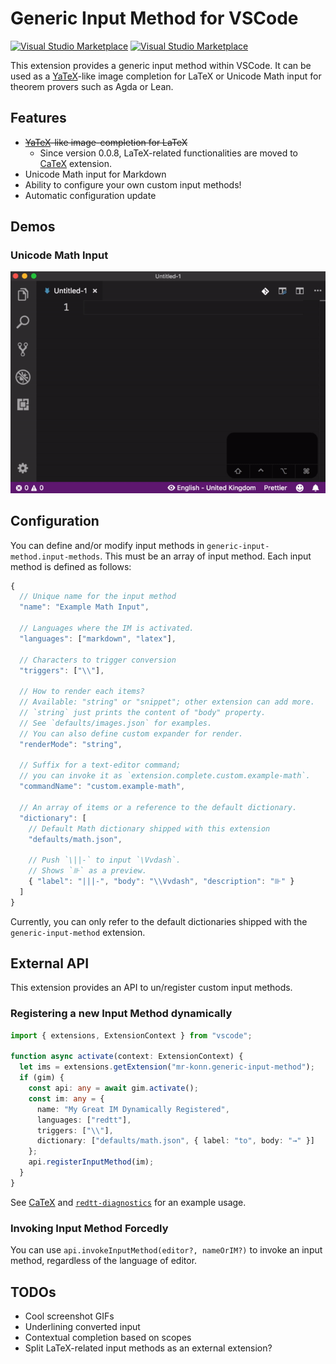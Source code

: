 # Generic Input Method for VSCode

[![Visual Studio Marketplace](https://img.shields.io/vscode-marketplace/v/mr-konn.generic-input-method.svg)](https://marketplace.visualstudio.com/items?itemName=mr-konn.generic-input-method)
[![Visual Studio Marketplace](https://img.shields.io/vscode-marketplace/d/mr-konn.generic-input-method.svg)](https://marketplace.visualstudio.com/items?itemName=mr-konn.generic-input-method)

This extension provides a generic input method within VSCode.
It can be used as a [YaTeX][yatex]-like image completion for LaTeX or Unicode Math input for theorem provers such as Agda or Lean.

[yatex]: http://yatex.org

## Features

- ~~[YaTeX][yatex]-like image-completion for LaTeX~~
  - Since version 0.0.8, LaTeX-related functionalities are moved to [CaTeX] extension.
- Unicode Math input for Markdown
- Ability to configure your own custom input methods!
- Automatic configuration update

[CaTeX]: https://marketplace.visualstudio.com/items?itemName=mr-konn.catex

## Demos

### Unicode Math Input

![GIF Anime](images/unicode-input.gif)

## Configuration

You can define and/or modify input methods in `generic-input-method.input-methods`.
This must be an array of input method.
Each input method is defined as follows:

```javascript
{
  // Unique name for the input method
  "name": "Example Math Input",

  // Languages where the IM is activated.
  "languages": ["markdown", "latex"],

  // Characters to trigger conversion
  "triggers": ["\\"],

  // How to render each items?
  // Available: "string" or "snippet"; other extension can add more.
  // `string` just prints the content of "body" property.
  // See `defaults/images.json` for examples.
  // You can also define custom expander for render.
  "renderMode": "string",

  // Suffix for a text-editor command;
  // you can invoke it as `extension.complete.custom.example-math`.
  "commandName": "custom.example-math",

  // An array of items or a reference to the default dictionary.
  "dictionary": [
    // Default Math dictionary shipped with this extension
    "defaults/math.json",

    // Push `\||-` to input `\Vvdash`.
    // Shows `⊪` as a preview.
    { "label": "|||-", "body": "\\Vvdash", "description": "⊪" }
  ]
}
```

Currently, you can only refer to the default dictionaries shipped with the `generic-input-method` extension.

## External API

This extension provides an API to un/register custom input methods.

### Registering a new Input Method dynamically

```typescript
import { extensions, ExtensionContext } from "vscode";

function async activate(context: ExtensionContext) {
  let ims = extensions.getExtension("mr-konn.generic-input-method");
  if (gim) {
    const api: any = await gim.activate();
    const im: any = {
      name: "My Great IM Dynamically Registered",
      languages: ["redtt"],
      triggers: ["\\"],
      dictionary: ["defaults/math.json", { label: "to", body: "→" }]
    };
    api.registerInputMethod(im);
  }
}
```

See [CaTeX][catex-repo] and [`redtt-diagnostics`][redtt-diag] for an example usage.

[catex-repo]: https://github.com/konn/catex
[redtt-diag]: https://github.com/konn/vscode-redtt-diagnostics

### Invoking Input Method Forcedly

You can use `api.invokeInputMethod(editor?, nameOrIM?)` to invoke an input method, regardless of the language of editor.

## TODOs

- Cool screenshot GIFs
- Underlining converted input
- Contextual completion based on scopes
- Split LaTeX-related input methods as an external extension?
